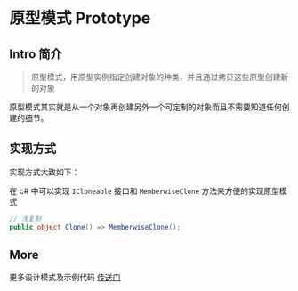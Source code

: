 ﻿# 原型模式 Prototype

## Intro 简介

> 原型模式，用原型实例指定创建对象的种类，并且通过拷贝这些原型创建新的对象

原型模式其实就是从一个对象再创建另外一个可定制的对象而且不需要知道任何创建的细节。

## 实现方式

实现方式大致如下：

在 c# 中可以实现 `ICloneable` 接口和 `MemberwiseClone` 方法来方便的实现原型模式

``` csharp
// 浅复制
public object Clone() => MemberwiseClone();
```

## More

更多设计模式及示例代码 [传送门](https://github.com/WeihanLi/DesignPatterns)
